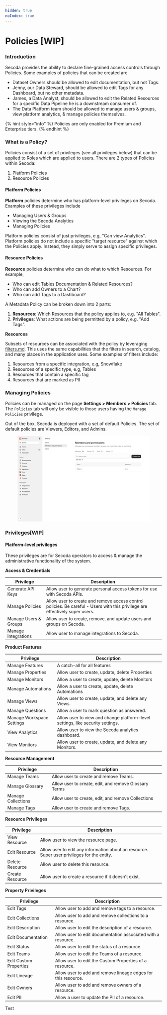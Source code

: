 ```yaml
---
hidden: true
noIndex: true
---
```


# Policies \[WIP]

### Introduction[​](https://datahubproject.io/docs/authorization/policies#introduction) <a href="#introduction" id="introduction"></a>

Secoda provides the ability to declare fine-grained access controls through Policies. Some examples of policies that can be created are

* Dataset Owners should be allowed to edit documentation, but not Tags.
* Jenny, our Data Steward, should be allowed to edit Tags for any Dashboard, but no other metadata.
* James, a Data Analyst, should be allowed to edit the Related Resources for a specific Data Pipeline he is a downstream consumer of.
* The Data Platform team should be allowed to manage users & groups, view platform analytics, & manage policies themselves.

{% hint style="info" %}
Policies are only enabled for Premium and Enterprise tiers.
{% endhint %}

### What is a Policy?[​](https://datahubproject.io/docs/authorization/policies#what-is-a-policy) <a href="#what-is-a-policy" id="what-is-a-policy"></a>

Policies consist of a set of privileges (see all privileges below) that can be applied to Roles which are applied to users. There are 2 types of Policies within Secoda:

1. Platform Policies
2. Resource Policies

#### Platform Policies[​](https://datahubproject.io/docs/authorization/policies#platform-policies) <a href="#platform-policies" id="platform-policies"></a>

**Platform** policies determine who has platform-level privileges on Secoda. Examples of these privileges include

* Managing Users & Groups
* Viewing the Secoda Analytics
* Managing Policies&#x20;

Platform policies consist of just privileges, e.g, "Can view Analytics". Platform policies do not include a specific "target resource" against which the Policies apply. Instead, they simply serve to assign specific privileges.

#### Resource Policies[​](https://datahubproject.io/docs/authorization/policies#metadata-policies) <a href="#metadata-policies" id="metadata-policies"></a>

**Resource** policies determine who can do what to which Resources. For example,

* Who can edit Tables Documentation & Related Resources?
* Who can add Owners to a Chart?
* Who can add Tags to a Dashboard?

A Metadata Policy can be broken down into 2 parts:

1. **Resources**: Which Resources that the policy applies to, e.g. "All Tables".
2. **Privileges**: What actions are being permitted by a policy, e.g. "Add Tags".

**Resources**[**​**](https://datahubproject.io/docs/authorization/policies#resources)

Subsets of resources can be associated with the policy by leveraging [filters.md](filters.md "mention"). This uses the same capabilities that the filters in search, catalog, and many places in the application uses. Some examples of filters include:

1. Resources from a specific integration, e.g, Snowflake
2. Resources of a specific type, e.g, Tables
3. Resources that contain a specific tag
4. Resources that are marked as PII

### Managing Policies[​](https://datahubproject.io/docs/authorization/policies#managing-policies) <a href="#managing-policies" id="managing-policies"></a>

Policies can be managed on the page **Settings > Members > Policies** tab. The `Policies` tab will only be visible to those users having the `Manage Policies` privilege.

Out of the box, Secoda is deployed with a set of default Policies. The set of default policies are Viewers, Editors, and Admins.

<figure><img src="../.gitbook/assets/Policy.png" alt=""><figcaption></figcaption></figure>

### Privileges[​](https://datahubproject.io/docs/authorization/policies#reference) \[WIP] <a href="#reference" id="reference"></a>

#### Platform-level privileges[​](https://datahubproject.io/docs/authorization/policies#platform-level-privileges) <a href="#platform-level-privileges" id="platform-level-privileges"></a>

These privileges are for Secoda operators to access & manage the administrative functionality of the system.

**Access & Credentials**[**​**](https://datahubproject.io/docs/authorization/policies#access--credentials)

| Privilege             | Description                                                                                                                  |
| --------------------- | ---------------------------------------------------------------------------------------------------------------------------- |
| Generate API Keys     | Allow user to generate personal access tokens for use with Secoda APIs.                                                      |
| Manage Policies       | Allow user to create and remove access control policies. Be careful - Users with this privilege are effectively super users. |
| Manage Users & Groups | Allow user to create, remove, and update users and groups on Secoda.                                                         |
| Manage Integrations   | Allow user to manage integrations to Secoda.                                                                                 |

**Product Features**[**​**](https://datahubproject.io/docs/authorization/policies#product-features)

| Privilege                 | Description                                                                    |
| ------------------------- | ------------------------------------------------------------------------------ |
| Manage Features           | A catch-all for all features                                                   |
| Manage Properties         | Allow user to create, update, delete Properties                                |
| Manage Monitors           | Allow a user to create, update, delete Monitors                                |
| Manage Automations        | Allow a user to create, update, delete Automations                             |
| Manage Views              | Allow user to create, update, and delete any Views.                            |
| Manage Questions          | Allow a user to mark question as answered.                                     |
| Manage Workspace Settings | Allow user to view and change platform-level settings, like security settings. |
| View Analytics            | Allow user to view the Secoda analytics dashboard.                             |
| View Monitors             | Allow user to create, update, and delete any Monitors.                         |

**Resource Management**[**​**](https://datahubproject.io/docs/authorization/policies#entity-management)

| Privilege          | Description                                           |
| ------------------ | ----------------------------------------------------- |
| Manage Teams       | Allow user to create and remove Teams.                |
| Manage Glossary    | Allow user to create, edit, and remove Glossary Terms |
| Manage Collections | Allow user to create, edit, and remove Collections    |
| Manage Tags        | Allow user to create and remove Tags.                 |



**Resource Privileges**[**​**](https://datahubproject.io/docs/authorization/policies#entity-privileges)

| Privilege       | Description                                                                                 |
| --------------- | ------------------------------------------------------------------------------------------- |
| View Resource   | Allow user to view the resource page.                                                       |
| Edit Resource   | Allow user to edit any information about an resource. Super user privileges for the entity. |
| Delete Resource | Allow user to delete this resource.                                                         |
| Create Resource | Allow user to create a resource if it doesn't exist.                                        |

**Property Privileges**[**​**](https://datahubproject.io/docs/authorization/policies#aspect-privileges)

| Privilege              | Description                                                   |
| ---------------------- | ------------------------------------------------------------- |
| Edit Tags              | Allow user to add and remove tags to a resource.              |
| Edit Collections       | Allow user to add and remove collections to a resource.       |
| Edit Description       | Allow user to edit the description of a resource.             |
| Edit Documentation     | Allow user to edit documentation associated with a resource.  |
| Edit Status            | Allow user to edit the status of a resource.                  |
| Edit Teams             | Allow user to edit the Teams of a resource.                   |
| Edit Custom Properties | Allow user to edit the Custom Properties of a resource.       |
| Edit Lineage           | Allow user to add and remove lineage edges for this resource. |
| Edit Owners            | Allow user to add and remove owners of a resource.            |
| Edit PII               | Allow a user to update the PII of a resource.                 |

Test
